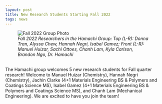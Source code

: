 ```yaml
---
layout: post
title: New Research Students Starting Fall 2022
tags: news
---
```


<figure>
  <img src="https://lesliehamachi.github.io/post_content/2022_09_28-Group-Photo.webp" alt="Fall 2022 Group Photo" title="Fall 2022 Group Photo">
  <figcaption><em>Fall 2022 Researchers in the Hamachi Group:
Top (L-R): Donna Tran, Alyssa Chew, Hannah Negri, Isabel Gamez; Front (L-R): Manuel Huizar, Sachi Ottoes, Chanh Lam, Kyla Carlson, Brandon Ngo, Dr. Hamachi</em></figcaption>
</figure>  
<br>
The Hamachi group welcomes 5 new research students for Fall quarter research! Welcome to Manuel Huizar (Chemistry), Hannah Negri (Chemistry), Jachin Clarke (4+1 Materials Engineering BS & Polymers and Coatings Science MS), Isabel Gamez (4+1 Materials Engineering BS & Polymers and Coatings Science MS), and Chanh Lam (Mechanical Engineering). We are excited to have you join the team!
